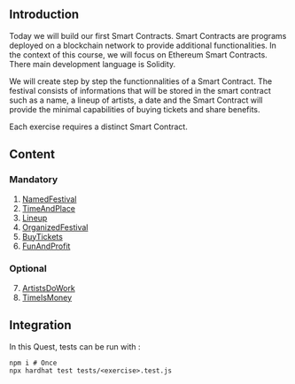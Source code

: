 ## Introduction

Today we will build our first Smart Contracts. Smart Contracts are programs deployed on a blockchain network to provide additional functionalities. In the context of this course, we will focus on Ethereum Smart Contracts. There main development language is Solidity. 

We will create step by step the functionnalities of a Smart Contract. The festival consists of informations that will be stored in the smart contract such as a name, a lineup of artists, a date and the Smart Contract will provide the minimal capabilities of buying tickets and share benefits.

Each exercise requires a distinct Smart Contract.


## Content
### Mandatory
1. [NamedFestival](NamedFestival.md)
2. [TimeAndPlace](TimeAndPlace.md)
3. [Lineup](Lineup.md)
4. [OrganizedFestival](OrganizedFestival.md)
5. [BuyTickets](BuyTickets.md)
6. [FunAndProfit](FunAndProfit.md)
### Optional
7. [ArtistsDoWork](ArtistsDoWork.md)
8. [TimeIsMoney](TimeIsMoney.md)


## Integration
In this Quest, tests can be run with :
```
npm i # Once
npx hardhat test tests/<exercise>.test.js
```

